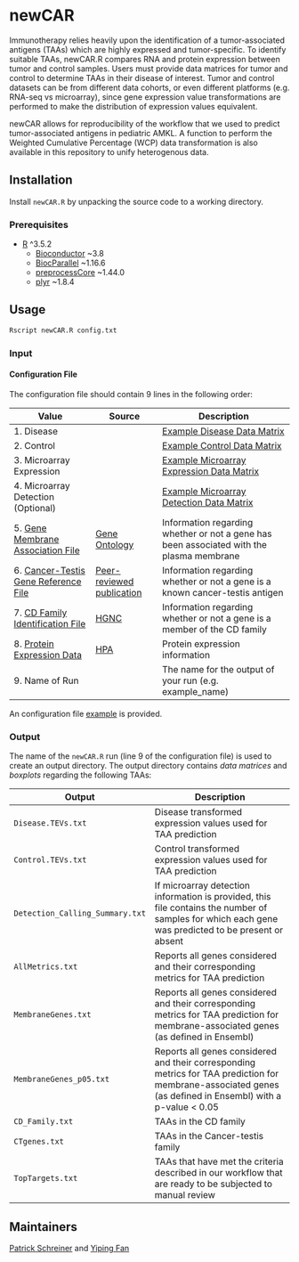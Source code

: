 # newCAR
Immunotherapy relies heavily upon the identification of a tumor-associated antigens (TAAs) which are highly expressed and tumor-specific.  To identify suitable TAAs, newCAR.R compares RNA and protein expression between tumor and control samples. Users must provide data matrices for tumor and control to determine TAAs in their disease of interest. Tumor and control datasets can be from different data cohorts, or even different platforms (e.g. RNA-seq vs microarray), since gene expression value transformations are performed to make the distribution of expression values equivalent.

newCAR allows for reproducibility of the workflow that we used to predict tumor-associated antigens in pediatric AMKL.  A function to perform the Weighted Cumulative Percentage (WCP) data transformation is also available in this repository to unify heterogenous data.

## Installation
Install `newCAR.R` by unpacking the source code to a working directory.

### Prerequisites

* [R](https://www.r-project.org/) ^3.5.2
    * [Bioconductor](https://bioconductor.org/) ~3.8
    * [BiocParallel](https://bioconductor.org/packages/release/bioc/html/BiocParallel.html) ~1.16.6
    * [preprocessCore](https://bioconductor.org/packages/release/bioc/html/preprocessCore.html) ~1.44.0
    * [plyr](https://www.rdocumentation.org/packages/plyr/versions/1.8.4) ~1.8.4

## Usage
```bash
Rscript newCAR.R config.txt
```

### Input
#### Configuration File
The configuration file should contain 9 lines in the following order:

| Value                                |  Source | Description                                                                          |
| ------------------------------------ | ------- | ------------------------------------------------------------------------------------ |
| 1. Disease                           |           | [Example Disease Data Matrix](./example_matrices/disease_data_example.txt)        |
| 2. Control                           |         | [Example Control Data Matrix](./example_matrices/control_data_example.txt)        |
| 3. Microarray Expression             |         | [Example Microarray Expression Data Matrix](./example_matrices/microarray_expression_example.txt)        |
| 4. Microarray Detection (Optional)   |         | [Example Microarray Detection Data Matrix](./example_matrices/microarray_detection_example.txt)            |
| 5. [Gene Membrane Association File](./reference_information/membrane_association.txt)    |    [Gene Ontology](http://geneontology.org/)   | Information regarding whether or not a gene has been associated with the plasma membrane |
| 6. [Cancer-Testis Gene Reference File](./reference_information/cancer_testis.txt) |  [Peer-reviewed publication](https://www.nature.com/articles/ncomms10499)   | Information regarding whether or not a gene is a known cancer-testis antigen    |
| 7. [CD Family Identification File](./reference_information/cd_family.txt)     |   [HGNC](https://www.genenames.org/data/genegroup/#!/group/471)   | Information regarding whether or not a gene is a member of the CD family          |
| 8. [Protein Expression Data](./reference_information/protein.txt)    |   [HPA](https://www.proteinatlas.org/about/download)       | Protein expression information        |
| 9. Name of Run                       |  | The name for the output of your run (e.g. example_name)                                                                          |

An configuration file [example](example_config.txt) is provided.

### Output
The name of the `newCAR.R` run (line 9 of the configuration file) is used to create an output directory.  The output directory contains *data matrices* and *boxplots* regarding the following TAAs:

| Output                        | Description                                                                                                            |
| ----------------------------- | ---------------------------------------------------------------------------------------------------------------------- |
| `Disease.TEVs.txt`               | Disease transformed expression values used for TAA prediction |
| `Control.TEVs.txt`               | Control transformed expression values used for TAA prediction |
| `Detection_Calling_Summary.txt` | If microarray detection information is provided, this file contains the number of samples for which each gene was predicted to be present or absent |
| `AllMetrics.txt`           | Reports all genes considered and their corresponding metrics for TAA prediction                                |
| `MembraneGenes.txt`     | Reports all genes considered and their corresponding metrics for TAA prediction for membrane-associated genes (as defined in Ensembl)                              |
| `MembraneGenes_p05.txt`     | Reports all genes considered and their corresponding metrics for TAA prediction for membrane-associated genes (as defined in Ensembl) with a p-value < 0.05                             |
| `CD_Family.txt`            | TAAs in the CD family                                                                                                      |
| `CTgenes.txt`              | TAAs in the Cancer-testis family                                                                                                  |                                                                          |
| `TopTargets.txt`           | TAAs that have met the criteria described in our workflow that are ready to be subjected to manual review                                             |

## Maintainers
[Patrick Schreiner](https://github.com/pschreiner) and [Yiping Fan](https://www.stjude.org/directory/f/yiping-fan.html)
